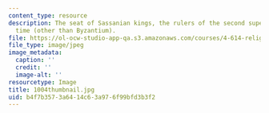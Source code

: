 ```yaml
---
content_type: resource
description: The seat of Sassanian kings, the rulers of the second superpower of the
  time (other than Byzantium).
file: https://ol-ocw-studio-app-qa.s3.amazonaws.com/courses/4-614-religious-architecture-and-islamic-cultures-fall-2002/b4f7b3573a6414c63a976f99bfd3b3f2_1004thumbnail.jpg
file_type: image/jpeg
image_metadata:
  caption: ''
  credit: ''
  image-alt: ''
resourcetype: Image
title: 1004thumbnail.jpg
uid: b4f7b357-3a64-14c6-3a97-6f99bfd3b3f2
---
```

